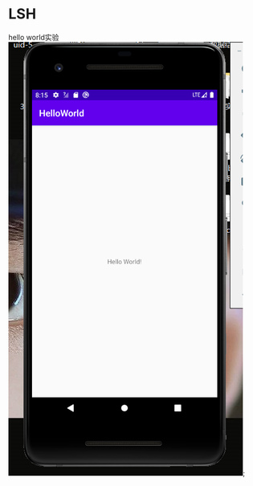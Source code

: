 # LSH
hello world实验
![Image text](https://github.com/Augest-L-W/LSH/blob/master/image/%E5%AE%9E%E9%AA%8C%E4%B8%80%E6%88%AA%E5%9B%BE.png);
